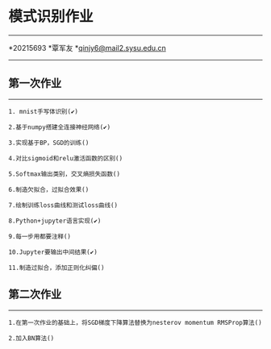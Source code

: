 # 模式识别作业

-------------------

*20215693
*覃军友
*qinjy6@mail2.sysu.edu.cn

-------------------

## 第一次作业

-------------------

    1. mnist手写体识别(✔)

    2.基于numpy搭建全连接神经网络(✔)

    3.实现基于BP，SGD的训练()

    4.对比sigmoid和relu激活函数的区别()

    5.Softmax输出类别，交叉熵损失函数()

    6.制造欠拟合，过拟合效果()

    7.绘制训练loss曲线和测试loss曲线()

    8.Python+jupyter语言实现(✔)

    9.每一步用都要注释()

    10.Jupyter要输出中间结果(✔)

    11.制造过拟合，添加正则化纠偏()

## 第二次作业

-------------------

    1.在第一次作业的基础上，将SGD梯度下降算法替换为nesterov momentum RMSProp算法()

    2.加入BN算法()
